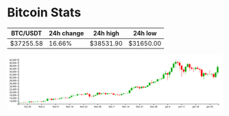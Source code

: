 # Bitcoin Stats

BTC/USDT|24h change|24h high|24h low|
|---|---|---|---|
|$37255.58|16.66%|$38531.90|$31650.00|

<img src="./chart.svg">
